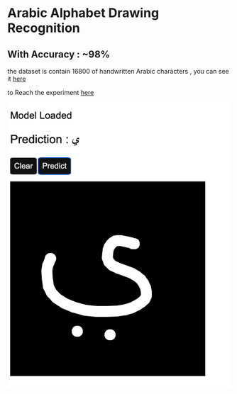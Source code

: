 # Arabic Alphabet Drawing Recognition

## With Accuracy : ~98%

the dataset is contain 16800 of handwritten Arabic characters , you can see it [here](https://www.kaggle.com/datasets/mloey1/ahcd1)

to Reach the experiment [here](https://shubbair.github.io/Arabic-HandWriting-Recognition/)

<img src="assets/src.png"/>
